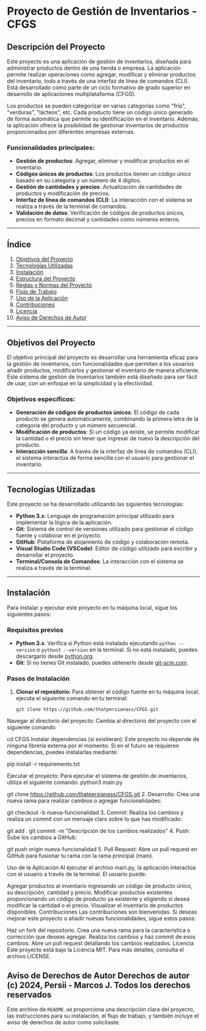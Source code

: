 # Proyecto de Gestión de Inventarios - CFGS

## Descripción del Proyecto

Este proyecto es una aplicación de gestión de inventarios, diseñada para administrar productos dentro de una tienda o empresa. La aplicación permite realizar operaciones como agregar, modificar y eliminar productos del inventario, todo a través de una interfaz de línea de comandos (CLI). Está desarrollado como parte de un ciclo formativo de grado superior en desarrollo de aplicaciones multiplataforma (CFGS).

Los productos se pueden categorizar en varias categorías como "frío", "verduras", "lácteos", etc. Cada producto tiene un código único generado de forma automática que permite su identificación en el inventario. Además, la aplicación ofrece la posibilidad de gestionar inventarios de productos proporcionados por diferentes empresas externas.

### Funcionalidades principales:

- **Gestión de productos**: Agregar, eliminar y modificar productos en el inventario.
- **Códigos únicos de productos**: Los productos tienen un código único basado en su categoría y un número de 4 dígitos.
- **Gestión de cantidades y precios**: Actualización de cantidades de productos y modificación de precios.
- **Interfaz de línea de comandos (CLI)**: La interacción con el sistema se realiza a través de la terminal de comandos.
- **Validación de datos**: Verificación de códigos de productos únicos, precios en formato decimal y cantidades como números enteros.

---

## Índice

1. [Objetivos del Proyecto](#objetivos-del-proyecto)
2. [Tecnologías Utilizadas](#tecnologías-utilizadas)
3. [Instalación](#instalación)
4. [Estructura del Proyecto](#estructura-del-proyecto)
5. [Reglas y Normas del Proyecto](#reglas-y-normas-del-proyecto)
6. [Flujo de Trabajo](#flujo-de-trabajo)
7. [Uso de la Aplicación](#uso-de-la-aplicación)
8. [Contribuciones](#contribuciones)
9. [Licencia](#licencia)
10. [Aviso de Derechos de Autor](#aviso-de-derechos-de-autor)

---

## Objetivos del Proyecto

El objetivo principal del proyecto es desarrollar una herramienta eficaz para la gestión de inventarios, con funcionalidades que permitan a los usuarios añadir productos, modificarlos y gestionar el inventario de manera eficiente. Este sistema de gestión de inventarios también está diseñado para ser fácil de usar, con un enfoque en la simplicidad y la efectividad.

### Objetivos específicos:
- **Generación de códigos de productos únicos**: El código de cada producto se genera automáticamente, combinando la primera letra de la categoría del producto y un número secuencial.
- **Modificación de productos**: Si un código ya existe, se permite modificar la cantidad o el precio sin tener que ingresar de nuevo la descripción del producto.
- **Interacción sencilla**: A través de la interfaz de línea de comandos (CLI), el sistema interactúa de forma sencilla con el usuario para gestionar el inventario.

---

## Tecnologías Utilizadas

Este proyecto se ha desarrollado utilizando las siguientes tecnologías:

- **Python 3.x**: Lenguaje de programación principal utilizado para implementar la lógica de la aplicación.
- **Git**: Sistema de control de versiones utilizado para gestionar el código fuente y colaborar en el proyecto.
- **GitHub**: Plataforma de alojamiento de código y colaboración remota.
- **Visual Studio Code (VSCode)**: Editor de código utilizado para escribir y desarrollar el proyecto.
- **Terminal/Consola de Comandos**: La interacción con el sistema se realiza a través de la terminal.

---

## Instalación

Para instalar y ejecutar este proyecto en tu máquina local, sigue los siguientes pasos:

### Requisitos previos
- **Python 3.x**: Verifica si Python está instalado ejecutando `python --version` o `python3 --version` en la terminal. Si no está instalado, puedes descargarlo desde [python.org](https://www.python.org/downloads/).
- **Git**: Si no tienes Git instalado, puedes obtenerlo desde [git-scm.com](https://git-scm.com/).

### Pasos de Instalación

1. **Clonar el repositorio**: Para obtener el código fuente en tu máquina local, ejecuta el siguiente comando en tu terminal:

   ```
   git clone https://github.com/thatpersianass/CFGS.git
Navegar al directorio del proyecto: Cambia al directorio del proyecto con el siguiente comando:

cd CFGS
Instalar dependencias (si existieran): Este proyecto no depende de ninguna librería externa por el momento. Si en el futuro se requieren dependencias, puedes instalarlas mediante:

pip install -r requirements.txt

Ejecutar el proyecto: Para ejecutar el sistema de gestión de inventarios, utiliza el siguiente comando:
python3 main.py

git clone https://github.com/thatpersianass/CFGS.git
2. Desarrollo:
Crea una nueva rama para realizar cambios o agregar funcionalidades:

git checkout -b nueva-funcionalidad
3. Commit:
Realiza los cambios y realiza un commit con un mensaje claro sobre lo que has modificado:

git add .
git commit -m "Descripción de los cambios realizados"
4. Push:
Sube los cambios a GitHub:

git push origin nueva-funcionalidad
5. Pull Request:
Abre un pull request en GitHub para fusionar tu rama con la rama principal (main).

Uso de la Aplicación
Al ejecutar el archivo main.py, la aplicación interactúa con el usuario a través de la terminal. El usuario puede:

Agregar productos al inventario ingresando un código de producto único, su descripción, cantidad y precio.
Modificar productos existentes proporcionando un código de producto ya existente y eligiendo si desea modificar la cantidad o el precio.
Visualizar el inventario de productos disponibles.
Contribuciones
Las contribuciones son bienvenidas. Si deseas mejorar este proyecto o añadir nuevas funcionalidades, sigue estos pasos:

Haz un fork del repositorio.
Crea una nueva rama para la característica o corrección que deseas agregar.
Realiza los cambios y haz commit de esos cambios.
Abre un pull request detallando los cambios realizados.
Licencia
Este proyecto está bajo la Licencia MIT. Para más detalles, consulta el archivo LICENSE.

Aviso de Derechos de Autor
Derechos de autor (c) 2024, Persii - Marcos J. Todos los derechos reservados
---

Este archivo de `README.md` proporciona una descripción clara del proyecto, las instrucciones para su instalación, el flujo de trabajo, y también incluye el aviso de derechos de autor como solicitaste.
